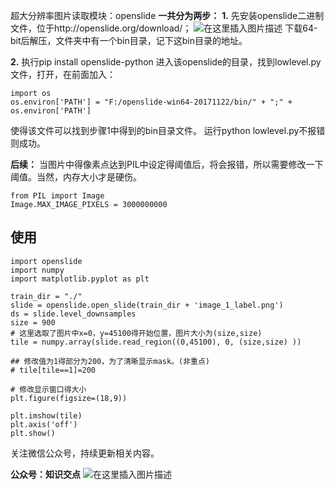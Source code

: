 超大分辨率图片读取模块：openslide
**一共分为两步：**
**1.** 先安装openslide二进制文件，位于http://openslide.org/download/；
![在这里插入图片描述](https://img-blog.csdnimg.cn/20190620102600621.png)
下载64-bit后解压，文件夹中有一个bin目录，记下这bin目录的地址。

**2.** 执行pip install openslide-python
进入该openslide的目录，找到lowlevel.py文件，打开，在前面加入：

```
import os
os.environ['PATH'] = "F:/openslide-win64-20171122/bin/" + ";" + os.environ['PATH']
```

使得该文件可以找到步骤1中得到的bin目录文件。
运行python lowlevel.py不报错则成功。

**后续：** 当图片中得像素点达到PIL中设定得阈值后，将会报错，所以需要修改一下阈值。当然，内存大小才是硬伤。

```
from PIL import Image
Image.MAX_IMAGE_PIXELS = 3000000000
```

## 使用

```
import openslide
import numpy
import matplotlib.pyplot as plt

train_dir = "./"
slide = openslide.open_slide(train_dir + 'image_1_label.png')
ds = slide.level_downsamples
size = 900
# 这里选取了图片中x=0，y=45100得开始位置，图片大小为(size,size)
tile = numpy.array(slide.read_region((0,45100), 0, (size,size) ))

## 修改值为1得部分为200，为了清晰显示mask。(非重点)
# tile[tile==1]=200

# 修改显示窗口得大小
plt.figure(figsize=(18,9))

plt.imshow(tile)
plt.axis('off')
plt.show()
```

关注微信公众号，持续更新相关内容。

**公众号：知识交点**
![在这里插入图片描述](https://img-blog.csdnimg.cn/20190621124554523.png)
